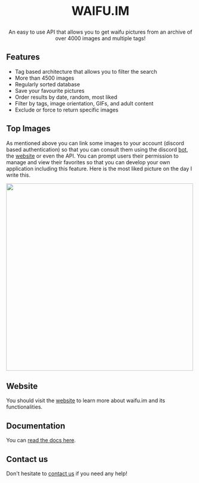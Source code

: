 <p align="center"><strong><font size=6>WAIFU.IM</font></strong></p>
<p align="center">
    <a href="https://waifu.im/preview/7892/"><img src="https://cdn.waifu.im/7892.jpg" alt=""/></a>
</p>
<p align="center">
    An easy to use API that allows you to get waifu pictures from an archive of over 4000 images and multiple tags!
</p>

## Features

- Tag based architecture that allows you to filter the search
- More than 4500 images
- Regularly sorted database
- Save your favourite pictures
- Order results by date, random, most liked
- Filter by tags, image orientation, GIFs, and adult content
- Exclude or force to return specific images

## Top Images

As mentioned above you can link some images to your account (discord based authentication) so that you can consult them using the discord [bot](https://ayane.fr/invite), the [website](https://www.waifu.im) or even the API.
You can prompt users their permission to manage and view their favorites so that you can develop your own application including this feature.
Here is the most liked picture on the day I write this.

[<img src="https://cdn.waifu.im/1982.jpg" width="500">]("https://waifu.im/preview/1982/")

## Website
You should visit the [website](https://www.waifu.im) to learn more about waifu.im and its functionalities.

## Documentation
You can [read the docs here](https://waifu.im/docs/).

## Contact us
Don't hesitate to [contact us](https://waifu.im/contact/) if you need any help!

